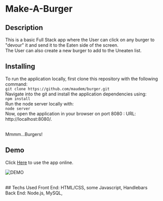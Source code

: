 # Make-A-Burger

## Description

This is a basic Full Stack app where the User can click on any burger to "devour" it and send it to the Eaten side of the screen.
<br>
The User can also create a new burger to add to the Uneaten list.

## Installing
To run the application locally, first clone this repository with the following command:
<br>
`git clone https://github.com/maudem/burger.git`
<br>
Navigate into the git and install the application dependencies using:
<br>
`npm install`
<br>
Run the node server locally with:
<br>
`node server`
<br>
Now, open the application in your browser on port 8080 : URL: http://localhost:8080/.
<br>
<br>

Mmmm...Burgers!
## Demo
Click [Here](https://agile-sierra-97663.herokuapp.com/index) to use the app online.

![DEMO]("https://cloud.githubusercontent.com/assets/12129628/26758540/d3fa85bc-48ae-11e7-9400-51e0f9e7b99b.gif")

<br>
## Techs Used
Front End: HTML/CSS, some Javascript, Handlebars
<br>
Back End: Node.js, MySQL, 



